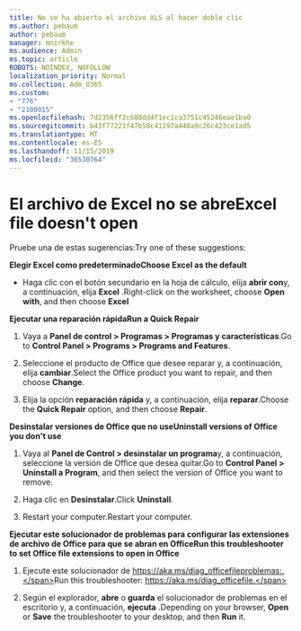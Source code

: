 ```yaml
---
title: No se ha abierto el archivo XLS al hacer doble clic
ms.author: pebaum
author: pebaum
manager: mnirkhe
ms.audience: Admin
ms.topic: article
ROBOTS: NOINDEX, NOFOLLOW
localization_priority: Normal
ms.collection: Adm_O365
ms.custom:
- "776"
- "2100015"
ms.openlocfilehash: 7d2356ff2c688dd4f1ec1ca3751c45246eae1ba0
ms.sourcegitcommit: b43f77221f47b50c41197a448a9c26c423ce1ad5
ms.translationtype: MT
ms.contentlocale: es-ES
ms.lasthandoff: 11/15/2019
ms.locfileid: "36530764"
---
```

# <a name="excel-file-doesnt-open"></a><span data-ttu-id="92813-102">El archivo de Excel no se abre</span><span class="sxs-lookup"><span data-stu-id="92813-102">Excel file doesn't open</span></span>

<span data-ttu-id="92813-103">Pruebe una de estas sugerencias:</span><span class="sxs-lookup"><span data-stu-id="92813-103">Try one of these suggestions:</span></span>

<span data-ttu-id="92813-104">**Elegir Excel como predeterminado**</span><span class="sxs-lookup"><span data-stu-id="92813-104">**Choose Excel as the default**</span></span>

* <span data-ttu-id="92813-105">Haga clic con el botón secundario en la hoja de cálculo, elija **abrir con**y, a continuación, elija **Excel** .</span><span class="sxs-lookup"><span data-stu-id="92813-105">Right-click on the worksheet, choose **Open with**, and then choose **Excel**</span></span>

<span data-ttu-id="92813-106">**Ejecutar una reparación rápida**</span><span class="sxs-lookup"><span data-stu-id="92813-106">**Run a Quick Repair**</span></span>

1. <span data-ttu-id="92813-107">Vaya a **Panel de control > Programas > Programas y características**.</span><span class="sxs-lookup"><span data-stu-id="92813-107">Go to **Control Panel > Programs > Programs and Features**.</span></span>

2. <span data-ttu-id="92813-108">Seleccione el producto de Office que desee reparar y, a continuación, elija **cambiar**.</span><span class="sxs-lookup"><span data-stu-id="92813-108">Select the Office product you want to repair, and then choose **Change**.</span></span>

3. <span data-ttu-id="92813-109">Elija la opción **reparación rápida** y, a continuación, elija **reparar**.</span><span class="sxs-lookup"><span data-stu-id="92813-109">Choose the **Quick Repair** option, and then choose **Repair**.</span></span>

<span data-ttu-id="92813-110">**Desinstalar versiones de Office que no use**</span><span class="sxs-lookup"><span data-stu-id="92813-110">**Uninstall versions of Office you don't use**</span></span>

1. <span data-ttu-id="92813-111">Vaya al **Panel de Control > desinstalar un programa**y, a continuación, seleccione la versión de Office que desea quitar.</span><span class="sxs-lookup"><span data-stu-id="92813-111">Go to **Control Panel > Uninstall a Program**, and then select the version of Office you want to remove.</span></span>

2. <span data-ttu-id="92813-112">Haga clic en **Desinstalar**.</span><span class="sxs-lookup"><span data-stu-id="92813-112">Click **Uninstall**.</span></span>

3. <span data-ttu-id="92813-113">Restart your computer.</span><span class="sxs-lookup"><span data-stu-id="92813-113">Restart your computer.</span></span>

<span data-ttu-id="92813-114">**Ejecutar este solucionador de problemas para configurar las extensiones de archivo de Office para que se abran en Office**</span><span class="sxs-lookup"><span data-stu-id="92813-114">**Run this troubleshooter to set Office file extensions to open in Office**</span></span>

1. <span data-ttu-id="92813-115">Ejecute este solucionador de https://aka.ms/diag_officefileproblemas:.</span><span class="sxs-lookup"><span data-stu-id="92813-115">Run this troubleshooter: https://aka.ms/diag_officefile.</span></span>

2. <span data-ttu-id="92813-116">Según el explorador, **abre** o **guarda** el solucionador de problemas en el escritorio y, a continuación, **ejecuta** .</span><span class="sxs-lookup"><span data-stu-id="92813-116">Depending on your browser, **Open** or **Save** the troubleshooter to your desktop, and then **Run** it.</span></span>
